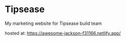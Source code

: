 # Tipsease 
My marketing website for Tipsease build team

hosted at: https://awesome-jackson-f31166.netlify.app/
